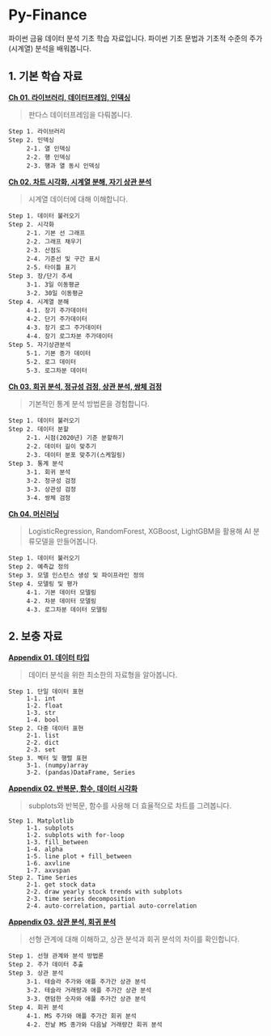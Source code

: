# Py-Finance
파이썬 금융 데이터 분석 기초 학습 자료입니다. 파이썬 기초 문법과 기초적 수준의 주가(시계열) 분석을 배워봅니다.

## **1. 기본 학습 자료**

**[Ch 01. 라이브러리, 데이터프레임, 인덱싱](https://github.com/sw-song/py_finance/blob/main/tutorial/01/tutorial_01.ipynb)**
> 판다스 데이터프레임을 다뤄봅니다.
```
Step 1. 라이브러리
Step 2. 인덱싱
     2-1. 열 인덱싱
     2-2. 행 인덱싱
     2-3. 행과 열 동시 인덱싱
```

**[Ch 02. 차트 시각화, 시계열 분해, 자기 상관 분석](https://github.com/sw-song/py_finance/blob/main/tutorial/02/tutorial_02.ipynb)**
> 시계열 데이터에 대해 이해합니다.
```
Step 1. 데이터 불러오기
Step 2. 시각화
     2-1. 기본 선 그래프
     2-2. 그래프 채우기
     2-3. 산점도
     2-4. 기준선 및 구간 표시
     2-5. 타이틀 표기
Step 3. 장/단기 추세
     3-1. 3일 이동평균
     3-2. 30일 이동평균
Step 4. 시계열 분해
     4-1. 장기 주가데이터
     4-2. 단기 주가데이터
     4-3. 장기 로그 주가데이터
     4-4. 장기 로그차분 주가데이터
Step 5. 자기상관분석
     5-1. 기본 종가 데이터
     5-2. 로그 데이터
     5-3. 로그차분 데이터
```

**[Ch 03. 회귀 분석, 정규성 검정, 상관 분석, 쌍체 검정](https://github.com/sw-song/py_finance/blob/main/tutorial/03/tutorial_03.ipynb)**
> 기본적인 통계 분석 방법론을 경험합니다.
```
Step 1. 데이터 불러오기
Step 2. 데이터 분할
     2-1. 시점(2020년) 기준 분할하기
     2-2. 데이터 길이 맞추기
     2-3. 데이터 분포 맞추기(스케일링)
Step 3. 통계 분석
     3-1. 회귀 분석
     3-2. 정규성 검정
     3-3. 상관성 검정
     3-4. 쌍체 검정
```

**[Ch 04. 머신러닝](https://github.com/sw-song/py_finance/blob/main/tutorial/04/tutorial_04.ipynb)**
> LogisticRegression, RandomForest, XGBoost, LightGBM을 활용해 AI 분류모델을 만들어봅니다.
```
Step 1. 데이터 불러오기
Step 2. 예측값 정의
Step 3. 모델 인스턴스 생성 및 파이프라인 정의
Step 4. 모델링 및 평가
     4-1. 기본 데이터 모델링
     4-2. 차분 데이터 모델링
     4-3. 로그차분 데이터 모델링
```

## **2. 보충 자료**

**[Appendix 01. 데이터 타입](https://github.com/sw-song/py_finance/blob/main/tutorial/appendix/01/appendix_01.ipynb)**
> 데이터 분석을 위한 최소한의 자료형을 알아봅니다.
```
Step 1. 단일 데이터 표현
     1-1. int
     1-2. float
     1-3. str
     1-4. bool
Step 2. 다중 데이터 표현
     2-1. list
     2-2. dict
     2-3. set
Step 3. 벡터 및 행렬 표현
     3-1. (numpy)array
     3-2. (pandas)DataFrame, Series
```

**[Appendix 02. 반복문, 함수, 데이터 시각화](https://github.com/sw-song/py_finance/blob/main/tutorial/appendix/02/appendix_02.ipynb)**
> subplots와 반복문, 함수를 사용해 더 효율적으로 차트를 그려봅니다.
```
Step 1. Matplotlib
     1-1. subplots
     1-2. subplots with for-loop
     1-3. fill_between
     1-4. alpha
     1-5. line plot + fill_between
     1-6. axvline
     1-7. axvspan
Step 2. Time Series
     2-1. get stock data
     2-2. draw yearly stock trends with subplots
     2-3. time series decomposition
     2-4. auto-correlation, partial auto-correlation
```

**[Appendix 03. 상관 분석, 회귀 분석](https://github.com/sw-song/py_finance/blob/main/tutorial/appendix/03/appendix_03.ipynb)**
> 선형 관계에 대해 이해하고, 상관 분석과 회귀 분석의 차이를 확인합니다.
```
Step 1. 선형 관계와 분석 방법론
Step 2. 주가 데이터 추출
Step 3. 상관 분석
     3-1. 테슬라 주가와 애플 주가간 상관 분석
     3-2. 테슬라 거래량과 애플 주가간 상관 분석
     3-3. 랜덤한 숫자와 애플 주가간 상관 분석
Step 4. 회귀 분석
     4-1. MS 주가와 애플 주가간 회귀 분석
     4-2. 전날 MS 종가와 다음날 거래량간 회귀 분석
```
